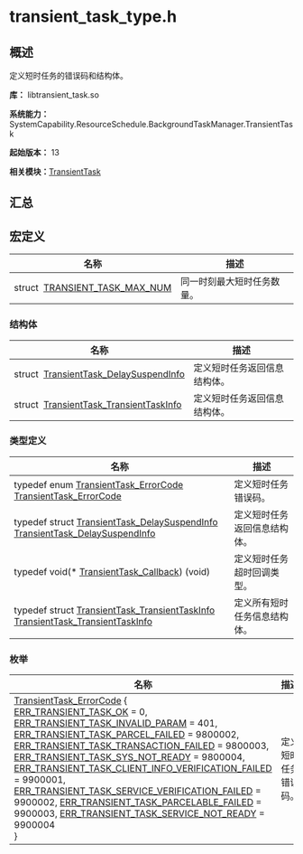 # transient_task_type.h


## 概述

定义短时任务的错误码和结构体。

**库：** libtransient_task.so

**系统能力：** SystemCapability.ResourceSchedule.BackgroundTaskManager.TransientTask

**起始版本：** 13

**相关模块：**[TransientTask](_transient_task.md)


## 汇总

## 宏定义

| 名称 | 描述 | 
| -------- | -------- |
| struct&nbsp;&nbsp;[TRANSIENT_TASK_MAX_NUM](_transient_task.md#transient_task_max_num) | 同一时刻最大短时任务数量。 | 

### 结构体

| 名称 | 描述 | 
| -------- | -------- |
| struct&nbsp;&nbsp;[TransientTask_DelaySuspendInfo](_transient_task___delay_suspend_info.md) | 定义短时任务返回信息结构体。 | 
| struct&nbsp;&nbsp;[TransientTask_TransientTaskInfo](_transient_task___transient_task_info.md) | 定义短时任务返回信息结构体。 |


### 类型定义

| 名称 | 描述 | 
| -------- | -------- |
| typedef enum [TransientTask_ErrorCode](_transient_task.md#transienttask_errorcode) [TransientTask_ErrorCode](_transient_task.md#transienttask_errorcode) | 定义短时任务错误码。 | 
| typedef struct [TransientTask_DelaySuspendInfo](_transient_task___delay_suspend_info.md) [TransientTask_DelaySuspendInfo](_transient_task.md#transienttask_delaysuspendinfo) | 定义短时任务返回信息结构体。 | 
| typedef void(\* [TransientTask_Callback](_transient_task.md#transienttask_callback)) (void) | 定义短时任务超时回调类型。 |
| typedef struct [TransientTask_TransientTaskInfo](_transient_task___transient_task_info.md) [TransientTask_TransientTaskInfo](_transient_task.md#transienttask_transienttaskinfo) | 定义所有短时任务信息结构体。 |  


### 枚举

| 名称 | 描述 | 
| -------- | -------- |
| [TransientTask_ErrorCode](_transient_task.md#transienttask_errorcode) {<br/>[ERR_TRANSIENT_TASK_OK](_transient_task.md) = 0, [ERR_TRANSIENT_TASK_INVALID_PARAM](_transient_task.md) = 401, [ERR_TRANSIENT_TASK_PARCEL_FAILED](_transient_task.md) = 9800002, [ERR_TRANSIENT_TASK_TRANSACTION_FAILED](_transient_task.md) = 9800003,<br/>[ERR_TRANSIENT_TASK_SYS_NOT_READY](_transient_task.md) = 9800004, [ERR_TRANSIENT_TASK_CLIENT_INFO_VERIFICATION_FAILED](_transient_task.md) = 9900001, [ERR_TRANSIENT_TASK_SERVICE_VERIFICATION_FAILED](_transient_task.md) = 9900002, [ERR_TRANSIENT_TASK_PARCELABLE_FAILED](_transient_task.md) = 9900003, [ERR_TRANSIENT_TASK_SERVICE_NOT_READY](_transient_task.md) = 9900004<br/>} | 定义短时任务错误码。 | 
